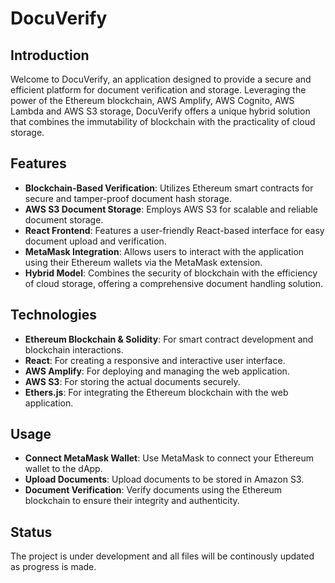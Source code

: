 # DocuVerify

## Introduction
Welcome to DocuVerify, an application designed to provide a secure and efficient platform for document verification and storage. Leveraging the power of the Ethereum blockchain, AWS Amplify, AWS Cognito, AWS Lambda and AWS S3 storage, DocuVerify offers a unique hybrid solution that combines the immutability of blockchain with the practicality of cloud storage.

## Features
- **Blockchain-Based Verification**: Utilizes Ethereum smart contracts for secure and tamper-proof document hash storage.
- **AWS S3 Document Storage**: Employs AWS S3 for scalable and reliable document storage.
- **React Frontend**: Features a user-friendly React-based interface for easy document upload and verification.
- **MetaMask Integration**: Allows users to interact with the application using their Ethereum wallets via the MetaMask extension.
- **Hybrid Model**: Combines the security of blockchain with the efficiency of cloud storage, offering a comprehensive document handling solution.

## Technologies
- **Ethereum Blockchain & Solidity**: For smart contract development and blockchain interactions.
- **React**: For creating a responsive and interactive user interface.
- **AWS Amplify**: For deploying and managing the web application.
- **AWS S3**: For storing the actual documents securely.
- **Ethers.js**: For integrating the Ethereum blockchain with the web application.

## Usage
- **Connect MetaMask Wallet**: Use MetaMask to connect your Ethereum wallet to the dApp.
- **Upload Documents**: Upload documents to be stored in Amazon S3.
- **Document Verification**: Verify documents using the Ethereum blockchain to ensure their integrity and authenticity.

## Status
The project is under development and all files will be continously updated as progress is made.

